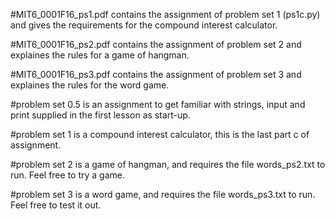 #MIT6_0001F16_ps1.pdf contains the assignment of problem set 1 (ps1c.py) and gives the requirements for the compound interest calculator.

#MIT6_0001F16_ps2.pdf contains the assignment of problem set 2 and explaines the rules for a game of hangman.

#MIT6_0001F16_ps3.pdf contains the assignment of problem set 3 and explaines the rules for the word game.

#problem set 0.5 is an assignment to get familiar with strings, input and print supplied in the first lesson as start-up.

#problem set 1 is a compound interest calculator, this is the last part c of assignment.

#problem set 2 is a game of hangman, and requires the file words_ps2.txt to run. Feel free to try a game.

#problem set 3 is a word game, and requires the file words_ps3.txt to run. Feel free to test it out.
